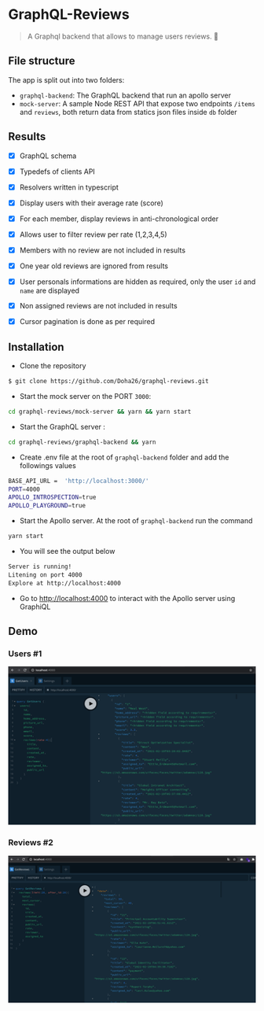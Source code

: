 # GraphQL-Reviews

> A Graphql backend that allows to manage users reviews. 🚀

## File structure

The app is split out into two folders:
- `graphql-backend`: The GraphQL backend that run an apollo server 
- `mock-server`: A sample Node REST API that expose two endpoints `/items` and `reviews`, both return data from statics json files inside `db` folder
 
 ## Results
- [x] GraphQL schema
- [x] Typedefs of clients API
- [x] Resolvers written in typescript
- [x] Display users with their average rate (score)
- [x] For each member, display reviews in anti-chronological order
- [x] Allows user to filter review per rate (1,2,3,4,5)
- [x] Members with no review are not included in results
- [x] One year old reviews are ignored from results 
- [x] User personals informations are hidden as required, only the user `id` and `name` are displayed 
- [x] Non assigned reviews are not included in results
- [x] Cursor pagination is done as per required


## Installation

 - Clone the repository
 ```bash
 $ git clone https://github.com/Doha26/graphql-reviews.git
 ```
 
- Start the mock server on the PORT `3000`:

```bash
cd graphql-reviews/mock-server && yarn && yarn start
```

- Start the GraphQL server :
```bash
cd graphql-reviews/graphql-backend && yarn
```

- Create .env file at the root of  `graphql-backend` folder and add the followings values
 ```bash
BASE_API_URL =  'http://localhost:3000/'
PORT=4000
APOLLO_INTROSPECTION=true
APOLLO_PLAYGROUND=true
 ```

- Start the Apollo server. At the root of `graphql-backend` run the command

```bash
yarn start
```

- You will see the output below 
```bash
Server is running!
Litening on port 4000
Explore at http://localhost:4000
 ```
- Go to [http://localhost:4000]() to interact with the Apollo server using GraphiQL  
 
 ## Demo

###  Users #1
![App-demo](./graphql-backend/src/demo/1.png)

###  Reviews #2
![App-demo](./graphql-backend/src/demo/2.png)

